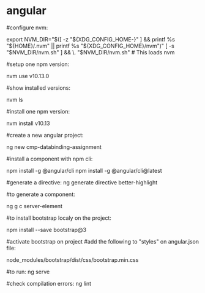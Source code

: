 # angular

#configure nvm:

export NVM_DIR="$([ -z "${XDG_CONFIG_HOME-}" ] && printf %s "${HOME}/.nvm" || printf %s "${XDG_CONFIG_HOME}/nvm")"
[ -s "$NVM_DIR/nvm.sh" ] && \. "$NVM_DIR/nvm.sh" # This loads nvm

#setup one npm version:

nvm use v10.13.0

#show installed versions:

nvm ls

#install one npm version:

nvm install v10.13

#create a new angular project:

ng new cmp-databinding-assignment

#install a component with npm cli:

npm install -g @angular/cli
npm install -g @angular/cli@latest

#generate a directive:
ng generate directive better-highlight

#to generate a component:

ng g c server-element

#to install bootstrap localy on the project:

npm install --save bootstrap@3

#activate bootstrap on project
#add the following to "styles" on angular.json file: 

node_modules/bootstrap/dist/css/bootstrap.min.css

#to run:
ng serve

#check compilation errors:
ng lint
